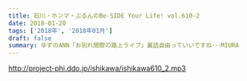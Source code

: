 ```yaml
---
title: 石川・ホンマ・ぶるんのBe-SIDE Your Life! vol.610-2
date: 2018-01-20
tags: ['2018年', '2018年01月']
draft: false
summary: ゆずのANN「お別れ間際の路上ライブ」裏話自由っていいですね･･･MIURA
---
```


http://project-phi.ddo.jp/ishikawa/ishikawa610_2.mp3
